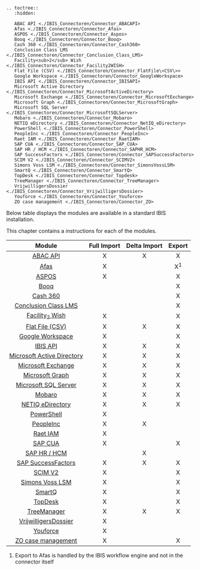```{eval-rst} 
.. toctree::
   :hidden:    
   
   ABAC API <./IBIS_Connectoren/Connector_ABACAPI>              
   Afas <./IBIS_Connectoren/Connector_Afas>                     
   ASPOS <./IBIS_Connectoren/Connector_Aspos>                   
   Booq <./IBIS_Connectoren/Connector_Booq>                     
   Cash 360 <./IBIS_Connectoren/Connector_Cash360>              
   Conclusion Class LMS <./IBIS_Connectoren/Connector_Conclusion_Class_LMS> 
   Facility<sub>2</sub> Wish <./IBIS_Connectoren/Connector_Facility2WISH> 
   Flat File (CSV) <./IBIS_Connectoren/Connector_FlatFile\<CSV\>> 
   Google Workspace <./IBIS_Connectoren/Connector_GoogleWorkspace> 
   IBIS API <./IBIS_Connectoren/Connector_IBISAPI>              
   Microsoft Active Directory <./IBIS_Connectoren/Connector_MicrosoftActiveDirectory> 
   Microsoft Exchange <./IBIS_Connectoren/Connector_MicrosoftExchange> 
   Microsoft Graph <./IBIS_Connectoren/Connector_MicrosoftGraph> 
   Microsoft SQL Server <./IBIS_Connectoren/Connector_MicrosoftSQLServer> 
   Mobaro <./IBIS_Connectoren/Connector_Mobaro>                
   NETIQ eDirectory <./IBIS_Connectoren/Connector_NetIQ_eDirectory> 
   PowerShell <./IBIS_Connectoren/Connector_PowerShell>        
   PeopleInc <./IBIS_Connectoren/Connector_PeopleInc>          
   Raet IAM <./IBIS_Connectoren/Connector_RaetIAM>             
   SAP CUA <./IBIS_Connectoren/Connector_SAP_CUA>              
   SAP HR / HCM <./IBIS_Connectoren/Connector_SAPHR_HCM>       
   SAP SuccessFactors <./IBIS_Connectoren/Connector_SAPSuccessFactors> 
   SCIM V2 <./IBIS_Connectoren/Connector_SCIMV2>               
   Simons Voss LSM <./IBIS_Connectoren/Connector_SimonsVossLSM> 
   SmartQ <./IBIS_Connectoren/Connector_SmartQ>                
   TopDesk <./IBIS_Connectoren/Connector_Topdesk>              
   TreeManager <./IBIS_Connectoren/Connector_TreeManager>      
   VrijwilligersDossier <./IBIS_Connectoren/Connector_VrijwilligersDossier> 
   Youforce <./IBIS_Connectoren/Connector_Youforce>            
   ZO case management <./IBIS_Connectoren/Connector_ZO> 
```

Below table displays the modules are available in a standard IBIS
installation.

This chapter contains a instructions for each of the modules.

|                       Module                                                         | Full Import | Delta Import | Export       |
|:------------------------------------------------------------------------------------:|:-----------:|:------------:|:------------:|
| [ABAC API](./IBIS_Connectoren/Connector_ABACAPI)                                   | X           | X            | X            |
| [Afas](./IBIS_Connectoren/Connector_Afas)                                          | X           |              | X<sup>1</sup>|
| [ASPOS](./IBIS_Connectoren/Connector_Aspos)                                        | X           |              | X            |
| [Booq](./IBIS_Connectoren/Connector_Booq)                                          |             |              | X            |
| [Cash 360](./IBIS_Connectoren/Connector_Cash360)                                   |             |              | X            |
| [Conclusion Class LMS](./IBIS_Connectoren/Connector_Conclusion_Class_LMS)          |             |              | X            |
| [Facility<sub>2</sub> Wish](./IBIS_Connectoren/Connector_Facility2WISH)            | X           |              | X            |
| [Flat File (CSV)](./IBIS_Connectoren/Connector_FlatFile(CSV))                      | X           | X            | X            |
| [Google Workspace](./IBIS_Connectoren/Connector_GoogleWorkspace)                   | X           |              | X            |
| [IBIS API](./IBIS_Connectoren/Connector_IBISAPI)                                   | X           | X            | X            |
| [Microsoft Active Directory](./IBIS_Connectoren/Connector_MicrosoftActiveDirectory)| X           | X            | X            |
| [Microsoft Exchange](./IBIS_Connectoren/Connector_MicrosoftExchange)               | X           | X            | X            |
| [Microsoft Graph](./IBIS_Connectoren/Connector_MicrosoftGraph)                     | X           | X            | X            |
| [Microsoft SQL Server](./IBIS_Connectoren/Connector_MicrosoftSQLServer)            | X           | X            | X            |
| [Mobaro](./IBIS_Connectoren/Connector_Mobaro)                                      | X           | X            | X            |
| [NETIQ eDirectory](./IBIS_Connectoren/Connector_NetIQ_eDirectory)                  | X           | X            | X            |
| [PowerShell](./IBIS_Connectoren/Connector_PowerShell)                              | X           |              |              |
| [PeopleInc](./IBIS_Connectoren/Connector_PeopleInc)                                | X           | X            |              |
| [Raet IAM](./IBIS_Connectoren/Connector_RaetIAM)                                   | X           |              |              |
| [SAP CUA](./IBIS_Connectoren/Connector_SAP_CUA)                                    | X           |              | X            |
| [SAP HR / HCM](./IBIS_Connectoren/Connector_SAPHR_HCM)                             |             | X            |              |
| [SAP SuccessFactors](./IBIS_Connectoren/Connector_SAPSuccessFactors)               | X           | X            | X            |
| [SCIM V2](./IBIS_Connectoren/Connector_SCIMV2)                                     | X           |              | X            |
| [Simons Voss LSM](./IBIS_Connectoren/Connector_SimonsVossLSM)                      | X           |              | X            |
| [SmartQ](./IBIS_Connectoren/Connector_SmartQ)                                      | X           |              | X            |
| [TopDesk](./IBIS_Connectoren/Connector_Topdesk)                                    | X           |              | X            |
| [TreeManager](./IBIS_Connectoren/Connector_TreeManager)                            | X           | X            | X            |
| [VrijwilligersDossier](./IBIS_Connectoren/Connector_VrijwilligersDossier)          | X           |              |              |
| [Youforce](./IBIS_Connectoren/Connector_Youforce)                                  | X           |              |              |
| [ZO case management](./IBIS_Connectoren/Connector_ZO)                              | X           |              | X            |

  
1. Export to Afas is handled by the IBIS workflow engine and not in the
connector itself